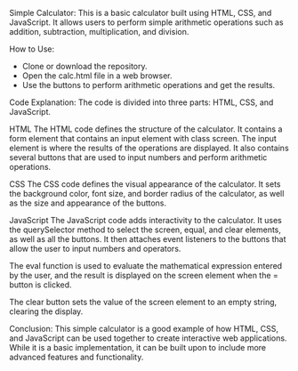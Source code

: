 Simple Calculator:
This is a basic calculator built using HTML, CSS, and JavaScript. It allows users to perform simple arithmetic operations such as addition, subtraction, multiplication, and division.

How to Use:
- Clone or download the repository.
- Open the calc.html file in a web browser.
- Use the buttons to perform arithmetic operations and get the results.

Code Explanation:
The code is divided into three parts: HTML, CSS, and JavaScript.

HTML
The HTML code defines the structure of the calculator. It contains a form element that contains an input element with class screen. The input element is where the results of the operations are displayed. It also contains several buttons that are used to input numbers and perform arithmetic operations.

CSS
The CSS code defines the visual appearance of the calculator. It sets the background color, font size, and border radius of the calculator, as well as the size and appearance of the buttons.

JavaScript
The JavaScript code adds interactivity to the calculator. It uses the querySelector method to select the screen, equal, and clear elements, as well as all the buttons. It then attaches event listeners to the buttons that allow the user to input numbers and operators.

The eval function is used to evaluate the mathematical expression entered by the user, and the result is displayed on the screen element when the = button is clicked.

The clear button sets the value of the screen element to an empty string, clearing the display.

Conclusion:
This simple calculator is a good example of how HTML, CSS, and JavaScript can be used together to create interactive web applications. While it is a basic implementation, it can be built upon to include more advanced features and functionality.